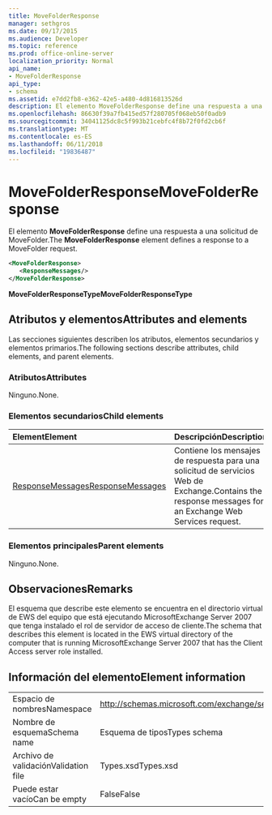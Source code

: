 ```yaml
---
title: MoveFolderResponse
manager: sethgros
ms.date: 09/17/2015
ms.audience: Developer
ms.topic: reference
ms.prod: office-online-server
localization_priority: Normal
api_name:
- MoveFolderResponse
api_type:
- schema
ms.assetid: e7dd2fb8-e362-42e5-a480-4d816813526d
description: El elemento MoveFolderResponse define una respuesta a una solicitud de MoveFolder.
ms.openlocfilehash: 86630f39a7fb415ed57f280705f068eb50f0adb9
ms.sourcegitcommit: 34041125dc8c5f993b21cebfc4f8b72f0fd2cb6f
ms.translationtype: MT
ms.contentlocale: es-ES
ms.lasthandoff: 06/11/2018
ms.locfileid: "19836487"
---
```

# <a name="movefolderresponse"></a><span data-ttu-id="e0e07-103">MoveFolderResponse</span><span class="sxs-lookup"><span data-stu-id="e0e07-103">MoveFolderResponse</span></span>

<span data-ttu-id="e0e07-104">El elemento **MoveFolderResponse** define una respuesta a una solicitud de MoveFolder.</span><span class="sxs-lookup"><span data-stu-id="e0e07-104">The **MoveFolderResponse** element defines a response to a MoveFolder request.</span></span> 
  
```xml
<MoveFolderResponse>
   <ResponseMessages/>
</MoveFolderResponse>
```

 <span data-ttu-id="e0e07-105">**MoveFolderResponseType**</span><span class="sxs-lookup"><span data-stu-id="e0e07-105">**MoveFolderResponseType**</span></span>
## <a name="attributes-and-elements"></a><span data-ttu-id="e0e07-106">Atributos y elementos</span><span class="sxs-lookup"><span data-stu-id="e0e07-106">Attributes and elements</span></span>

<span data-ttu-id="e0e07-107">Las secciones siguientes describen los atributos, elementos secundarios y elementos primarios.</span><span class="sxs-lookup"><span data-stu-id="e0e07-107">The following sections describe attributes, child elements, and parent elements.</span></span>
  
### <a name="attributes"></a><span data-ttu-id="e0e07-108">Atributos</span><span class="sxs-lookup"><span data-stu-id="e0e07-108">Attributes</span></span>

<span data-ttu-id="e0e07-109">Ninguno.</span><span class="sxs-lookup"><span data-stu-id="e0e07-109">None.</span></span>
  
### <a name="child-elements"></a><span data-ttu-id="e0e07-110">Elementos secundarios</span><span class="sxs-lookup"><span data-stu-id="e0e07-110">Child elements</span></span>

|<span data-ttu-id="e0e07-111">**Element**</span><span class="sxs-lookup"><span data-stu-id="e0e07-111">**Element**</span></span>|<span data-ttu-id="e0e07-112">**Descripción**</span><span class="sxs-lookup"><span data-stu-id="e0e07-112">**Description**</span></span>|
|:-----|:-----|
|[<span data-ttu-id="e0e07-113">ResponseMessages</span><span class="sxs-lookup"><span data-stu-id="e0e07-113">ResponseMessages</span></span>](responsemessages.md) <br/> |<span data-ttu-id="e0e07-114">Contiene los mensajes de respuesta para una solicitud de servicios Web de Exchange.</span><span class="sxs-lookup"><span data-stu-id="e0e07-114">Contains the response messages for an Exchange Web Services request.</span></span>  <br/> |
   
### <a name="parent-elements"></a><span data-ttu-id="e0e07-115">Elementos principales</span><span class="sxs-lookup"><span data-stu-id="e0e07-115">Parent elements</span></span>

<span data-ttu-id="e0e07-116">Ninguno.</span><span class="sxs-lookup"><span data-stu-id="e0e07-116">None.</span></span>
  
## <a name="remarks"></a><span data-ttu-id="e0e07-117">Observaciones</span><span class="sxs-lookup"><span data-stu-id="e0e07-117">Remarks</span></span>

<span data-ttu-id="e0e07-118">El esquema que describe este elemento se encuentra en el directorio virtual de EWS del equipo que está ejecutando MicrosoftExchange Server 2007 que tenga instalado el rol de servidor de acceso de cliente.</span><span class="sxs-lookup"><span data-stu-id="e0e07-118">The schema that describes this element is located in the EWS virtual directory of the computer that is running MicrosoftExchange Server 2007 that has the Client Access server role installed.</span></span>
  
## <a name="element-information"></a><span data-ttu-id="e0e07-119">Información del elemento</span><span class="sxs-lookup"><span data-stu-id="e0e07-119">Element information</span></span>

|||
|:-----|:-----|
|<span data-ttu-id="e0e07-120">Espacio de nombres</span><span class="sxs-lookup"><span data-stu-id="e0e07-120">Namespace</span></span>  <br/> |http://schemas.microsoft.com/exchange/services/2006/types  <br/> |
|<span data-ttu-id="e0e07-121">Nombre de esquema</span><span class="sxs-lookup"><span data-stu-id="e0e07-121">Schema name</span></span>  <br/> |<span data-ttu-id="e0e07-122">Esquema de tipos</span><span class="sxs-lookup"><span data-stu-id="e0e07-122">Types schema</span></span>  <br/> |
|<span data-ttu-id="e0e07-123">Archivo de validación</span><span class="sxs-lookup"><span data-stu-id="e0e07-123">Validation file</span></span>  <br/> |<span data-ttu-id="e0e07-124">Types.xsd</span><span class="sxs-lookup"><span data-stu-id="e0e07-124">Types.xsd</span></span>  <br/> |
|<span data-ttu-id="e0e07-125">Puede estar vacío</span><span class="sxs-lookup"><span data-stu-id="e0e07-125">Can be empty</span></span>  <br/> |<span data-ttu-id="e0e07-126">False</span><span class="sxs-lookup"><span data-stu-id="e0e07-126">False</span></span>  <br/> |
   

